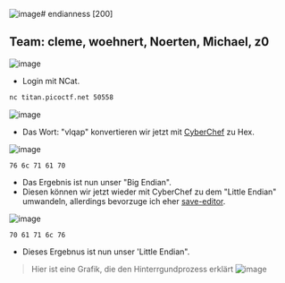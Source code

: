 ![image](https://github.com/HAW-THL/Write-ups/assets/90260119/88643172-1974-4cc7-aa00-6743bc63674d)# endianness [200]
## Team: cleme, woehnert, Noerten, Michael, z0

![image](https://github.com/HAW-THL/Write-ups/assets/90260119/d009728f-0cd7-4c64-8190-b09366167d26)

- Login mit NCat.

```bash
nc titan.picoctf.net 50558
```

![image](https://github.com/HAW-THL/Write-ups/assets/90260119/77a390c9-020d-4336-8e75-39b97ae72981)

- Das Wort: "vlqap" konvertieren wir jetzt mit [CyberChef](https://gchq.github.io/CyberChef/) zu Hex.

![image](https://github.com/HAW-THL/Write-ups/assets/90260119/ff39a85c-8ae0-4079-87f4-c69307f2f18c)

```
76 6c 71 61 70
```
- Das Ergebnis ist nun unser "Big Endian".
- Diesen können wir jetzt wieder mit CyberChef zu dem "Little Endian" umwandeln, allerdings bevorzuge ich eher [save-editor](https://www.save-editor.com/tools/wse_hex.html).

![image](https://github.com/HAW-THL/Write-ups/assets/90260119/95982343-9769-4f44-8130-d68830c4faf1)

```
70 61 71 6c 76
```
- Dieses Ergebnus ist nun unser 'Little Endian".

> Hier ist eine Grafik, die den Hinterrgundprozess erklärt
![image](https://de.wikipedia.org/wiki/Byte-Reihenfolge#/media/Datei:32bit-Endianess.svg)
